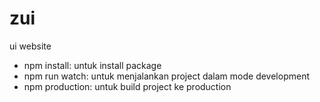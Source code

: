 # zui
ui website

- npm install: untuk install package
- npm run watch: untuk menjalankan project dalam mode development
- npm production: untuk build project ke production
